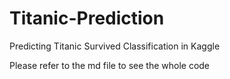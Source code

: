 # Titanic-Prediction

Predicting Titanic Survived Classification in Kaggle

Please refer to the md file to see the whole code
